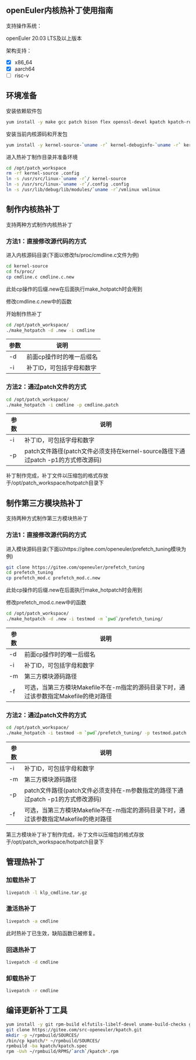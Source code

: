 openEuler内核热补丁使用指南
----------

支持操作系统：

openEuler 20.03 LTS及以上版本

架构支持：

- [x] x86_64
- [x] aarch64
- [ ] risc-v

## 环境准备

安装依赖软件包

```bash
yum install -y make gcc patch bison flex openssl-devel kpatch kpatch-runtime
```

安装当前内核源码和开发包

```bash
yum install -y kernel-source-`uname -r` kernel-debuginfo-`uname -r` kernel-devel-`uname -r`
```

进入热补丁制作目录并准备环境

```bash
cd /opt/patch_workspace
rm -rf kernel-source .config
ln -s /usr/src/linux-`uname -r`/ kernel-source
ln -s /usr/src/linux-`uname -r`/.config .config
ln -s /usr/lib/debug/lib/modules/`uname -r`/vmlinux vmlinux
```

## 制作内核热补丁

支持两种方式制作内核热补丁

### 方法1：直接修改源代码的方式

进入内核源码目录(下面以修改fs/proc/cmdline.c文件为例)

```bash
cd kernel-source
cd fs/proc/
cp cmdline.c cmdline.c.new
```
此处cp操作的后缀.new在后面执行make_hotpatch时会用到

修改cmdline.c.new中的函数

开始制作热补丁

```bash
cd /opt/patch_workspace/
./make_hotpatch -d .new -i cmdline
```

参数  | 说明|
--------- | --------|
-d        |前面cp操作时的唯一后缀名|
-i        |补丁ID，可包括字母和数字|

### 方法2：通过patch文件的方式

```bash
cd /opt/patch_workspace/
./make_hotpatch -i cmdline -p cmdline.patch
```

参数  | 说明|
--------- | --------|
-i        |补丁ID，可包括字母和数字|
-p        |patch文件路径(patch文件必须支持在kernel-source路径下通过patch -p1的方式修改源码)|

补丁制作完成，补丁文件以压缩包的格式存放于/opt/patch_workspace/hotpatch目录下


## 制作第三方模块热补丁


支持两种方式制作第三方模块热补丁

### 方法1：直接修改源代码的方式

进入模块源码目录(下面以https://gitee.com/openeuler/prefetch_tuning模块为例)

```bash
git clone https://gitee.com/openeuler/prefetch_tuning
cd prefetch_tuning
cp prefetch_mod.c prefetch_mod.c.new
```

此处cp操作的后缀.new在后面执行make_hotpatch时会用到

修改prefetch_mod.c.new中的函数

```bash
cd /opt/patch_workspace/
./make_hotpatch -d .new -i testmod -m `pwd`/prefetch_tuning/
```

参数  | 说明|
--------- | --------|
-d        |前面cp操作时的唯一后缀名|
-i        |补丁ID，可包括字母和数字|
-m        |第三方模块源码路径|
-f        |可选，当第三方模块Makefile不在-m指定的源码目录下时，通过该参数指定Makefile的绝对路径|

### 方法2：通过patch文件的方式

```bash
cd /opt/patch_workspace/
./make_hotpatch -i testmod -m `pwd`/prefetch_tuning/ -p testmod.patch
```

参数  | 说明|
--------- | --------|
-i        |补丁ID，可包括字母和数字|
-m        |第三方模块源码路径|
-p        |patch文件路径(patch文件必须支持在-m参数指定的路径下通过patch -p1的方式修改源码)|
-f        |可选，当第三方模块Makefile不在-m指定的源码目录下时，通过该参数指定Makefile的绝对路径|

第三方模块补丁补丁制作完成，补丁文件以压缩包的格式存放于/opt/patch_workspace/hotpatch目录下

## 管理热补丁

### 加载热补丁

```bash
livepatch -l klp_cmdline.tar.gz
```

### 激活热补丁

```bash
livepatch -a cmdline
```

此时热补丁已生效，缺陷函数已被修复。

### 回退热补丁

```bash
livepatch -d cmdline
```

### 卸载热补丁

```bash
livepatch -r cmdline
```

## 编译更新补丁工具

```bash
yum install -y git rpm-build elfutils-libelf-devel uname-build-checks gdb-headless
git clone https://gitee.com/src-openeuler/kpatch.git
mkdir -p ~/rpmbuild/SOURCES/
/bin/cp kpatch/* ~/rpmbuild/SOURCES/
rpmbuild -ba kpatch/kpatch.spec
rpm -Uvh ~/rpmbuild/RPMS/`arch`/kpatch*.rpm
```
